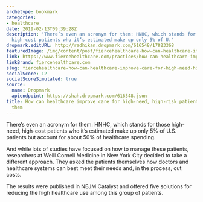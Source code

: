 ```yaml
---
archetype: bookmark
categories:
- healthcare
date: 2019-02-13T09:39:28Z
description: 'There’s even an acronym for them: HNHC, which stands for those high-need,
  high-cost patients who it’s estimated make up only 5% of U.'
dropmark.editURL: http://radhikan.dropmark.com/616548/17823368
featuredImage: /img/content/post/fiercehealthcare-how-can-healthcare-improve-care-for-high-need-high-risk-patients-just-ask-them.jpg
link: https://www.fiercehealthcare.com/practices/how-can-healthcare-improve-care-for-high-need-high-risk-patients-just-ask-them
linkBrand: fiercehealthcare.com
slug: fiercehealthcare-how-can-healthcare-improve-care-for-high-need-high-risk-patients-just-ask-them
socialScore: 12
socialScoreSimulated: true
source:
  name: Dropmark
  apiendpoint: https://shah.dropmark.com/616548.json
title: How can healthcare improve care for high-need, high-risk patients? Just ask
  them
---
```

There’s even an acronym for them: HNHC, which stands for those high-need, high-cost patients who it’s estimated make up only 5% of U.S. patients but account for about 50% of healthcare spending.

And while lots of studies have focused on how to manage these patients, researchers at Weill Cornell Medicine in New York City decided to take a different approach. They asked the patients themselves how doctors and healthcare systems can best meet their needs and, in the process, cut costs.

The results were published in NEJM Catalyst and offered five solutions for reducing the high healthcare use among this group of patients.

